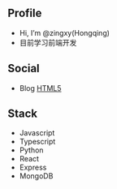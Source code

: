 
## Profile
-  Hi, I’m @zingxy(Hongqing)
-  目前学习前端开发

## Social
- Blog  [HTML5](https://www.yuque.com/u12007284)


## Stack
- Javascript
- Typescript
- Python
- React
- Express
- MongoDB

<!---
zingxy/zingxy is a ✨ special ✨ repository because its `README.md` (this file) appears on your GitHub profile.
You can click the Preview link to take a look at your changes.
--->
